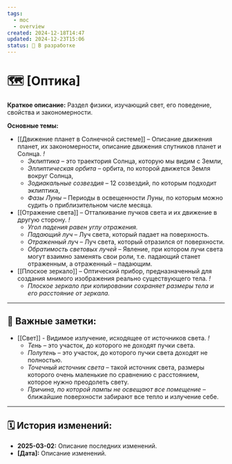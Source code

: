 ```yaml
---
tags:
  - moc
  - overview
created: 2024-12-18T14:47
updated: 2024-12-23T15:06
status: 🚧 В разработке
---
```


# 🗺️ **[Оптика]**

**Краткое описание:**  Раздел физики, изучающий свет, его поведение, свойства и закономерности.

**Основные темы:**

- [[Движение планет в Солнечной системе]] – Описание движения планет, их закономерности, описание движения спутников планет и Солнца. *!*
	- *Эклиптика* – это траектория Солнца, которую мы видим с Земли,
	- *Эллиптическая орбита* – орбита, по которой движется Земля вокруг Солнца,
	- *Зодиакальные созвездия* – 12 созвездий, по которым подходит эклиптика,
	- *Фазы Луны* – Периоды в освещенности Луны, по которым можно судить о приблизительном числе месяца.
- [[Отражение света]] – Отталкивание пучков света и их движение в другую сторону. *!*
	- *Угол падения равен углу отражения.*
	- *Падающий луч* – Луч света, который падает на поверхность. 
	- *Отраженный луч* – Луч света, который отразился от поверхности.
	- *Обратимость световых лучей* – Явление, при котором лучи света могут взаимно заменять свои роли, т.е. падающий станет отраженным, а отраженный – падающим.
- [[Плоское зеркало]] – Оптический прибор, предназначенный для создания мнимого изображения реально существующего тела. *!*
	- *Плоское зеркало при копировании сохраняет размеры тела и его расстояние от зеркала.*

---

## 🔗 **Важные заметки:**

- [[Свет]] - Видимое излучение, исходящее от источников света. *!*
	- *Тень* – это участок, до которого не доходят пучки света.
	- *Полутень* – это участок, до которого пучки света доходят не полностью.
	- *Точечный источник света* – такой источник света, размеры которого очень маленькие по сравнению с расстоянием, которое нужно преодолеть свету.
	- *Причина, по которой лампы не освещают все помещение* – ближайшие поверхности забирают все тепло и излучение себе.

- - -

## 🗓️ **История изменений:**

- **2025-03-02:**  Описание последних изменений.
- **[Дата]:**  Описание изменений.